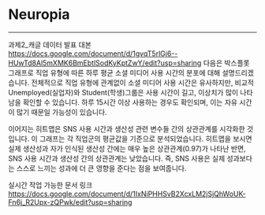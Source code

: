 # Neuropia
---

과제2_캐글 데이터 발표 대본  
https://docs.google.com/document/d/1gvqT5rlGj6--HUwTd8Al5mXMK6BmEbtlSodKyKptZwY/edit?usp=sharing 
다음은 박스플롯 그래프로 직업 유형에 따른 하루 평균 소셜 미디어 사용 시간의 분포에 대해 설명드리겠습니다.
전체적으로 직업 유형에 관계없이 소셜 미디어 사용 시간은 유사하지만,
비교적 Unemployed(실업자)와 Student(학생)그룹은 사용 시간이 길고, 이상치가 많이 나타남을 확인할 수 있습니다.
하루 15시간 이상 사용하는 경우도 확인되며, 이는 자유 시간이 많기 때문일 가능성이 있습니다.

이어지는 히트맵은 SNS 사용 시간과 생산성 관련 변수들 간의 상관관계를 시각화한 것입니다. 이 그래프는 각 직업군의 평균값을 기준으로 분석되었습니다.
히트맵을 보시면 실제 생산성과 자가 인식된 생산성 간에는 매우 높은 상관관계(0.97)가 나타난 반면, 
SNS 사용 시간과 생산성 간의 상관관계는 낮았습니다. 즉, SNS 사용은 실제 성과보다는 스스로 느끼는 성과에 더 큰 영향을 준다는 점을 보여줍니다. 

실시간 작업 가능한 문서 링크  
https://docs.google.com/document/d/1IxNiPHHSvB2XcxLM2jSjQhWoUK-Fn6j_R2Upx-zQPwk/edit?usp=sharing
